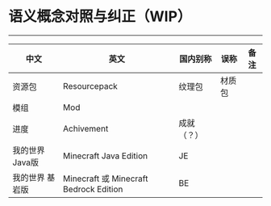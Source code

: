 # 语义概念对照与纠正（WIP）

---

| 中文 | 英文 | 国内别称 | 误称 | 备注 |
| --- | --- | --- | --- | --- |
| 资源包 | Resourcepack | 纹理包 | 材质包 |  |
| 模组 | Mod |  |  |  |
| 进度 | Achivement | 成就（？） |  |  |
| 我的世界 Java版 | Minecraft Java Edition | JE |  |  |
| 我的世界 基岩版 | Minecraft 或 Minecraft Bedrock Edition | BE |  |  |